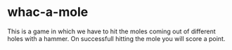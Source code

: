 # whac-a-mole
This is a game in which we have to hit the moles coming out of different holes with a hammer. On successfull hitting the mole you will score a point.
